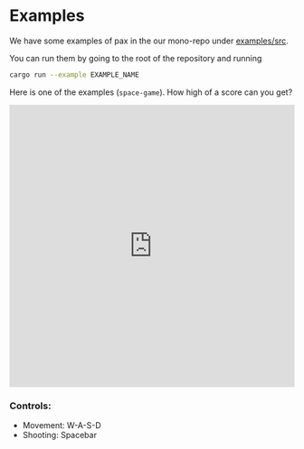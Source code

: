 # Examples

We have some examples of pax in the our mono-repo under [examples/src](https://github.com/paxengine/pax/tree/master/examples/src). 

You can run them by going to the root of the repository and running 

```bash
cargo run --example EXAMPLE_NAME
```

Here is one of the examples (`space-game`). How high of a score can you get?

<iframe style="width: calc(100%); height: 500px; border: none;" src="https://static.pax.dev/space-game/"></iframe>


### Controls:
- Movement: W-A-S-D
- Shooting: Spacebar